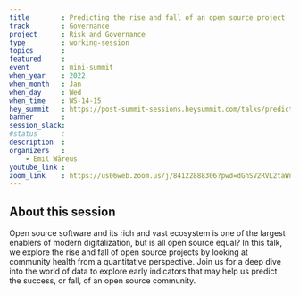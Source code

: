 ```yaml
---
title        : Predicting the rise and fall of an open source project
track        : Governance
project      : Risk and Governance
type         : working-session
topics       :
featured     :
event        : mini-summit
when_year    : 2022
when_month   : Jan
when_day     : Wed
when_time    : WS-14-15
hey_summit   : https://post-summit-sessions.heysummit.com/talks/predicting-the-rise-and-fall-of-an-open-source-project/
banner       : 
session_slack:
#status      : 
description  :
organizers   :
    - Emil Wåreus      
youtube_link : 
zoom_link    : https://us06web.zoom.us/j/84122888306?pwd=dGhSV2RVL2taWndYY0dmZnJFaWcvQT09
---
```


## About this session
Open source software and its rich and vast ecosystem is one of the largest enablers of modern digitalization, but is all open source equal? 
In this talk, we explore the rise and fall of open source projects by looking at community health from a quantitative perspective. Join us for a deep dive into the world of data to explore early indicators that may help us predict the success, or fall, of an open source community.
